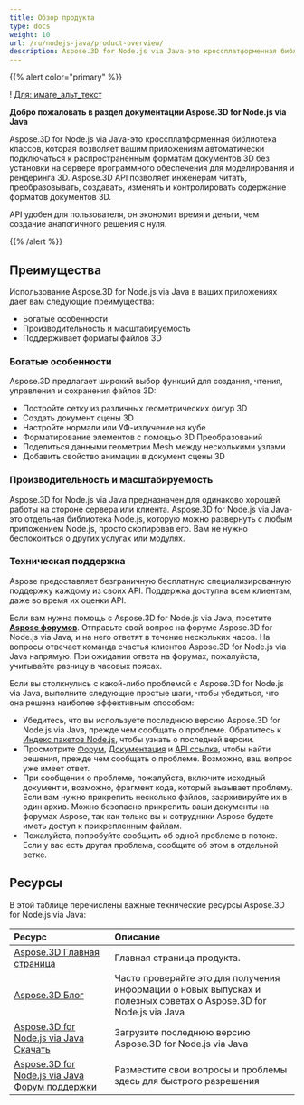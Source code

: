 ```yaml
---
title: Обзор продукта
type: docs
weight: 10
url: /ru/nodejs-java/product-overview/
description: Aspose.3D for Node.js via Java-это кроссплатформенная библиотека классов, которая позволяет вашим приложениям автоматически подключаться к распространенным форматам документов 3D без установки на сервере программного обеспечения для моделирования и рендеринга 3D. Aspose.3D API позволяет инженерам читать, преобразовывать, создавать, изменять и контролировать содержание форматов документов 3D.
---
```

{{% alert color="primary" %}} 

! [Для: имаге_альт_текст](product-overview_1.png)

**Добро пожаловать в раздел документации Aspose.3D for Node.js via Java**

Aspose.3D for Node.js via Java-это кроссплатформенная библиотека классов, которая позволяет вашим приложениям автоматически подключаться к распространенным форматам документов 3D без установки на сервере программного обеспечения для моделирования и рендеринга 3D. Aspose.3D API позволяет инженерам читать, преобразовывать, создавать, изменять и контролировать содержание форматов документов 3D.

API удобен для пользователя, он экономит время и деньги, чем создание аналогичного решения с нуля.

{{% /alert %}} 
##  **Преимущества**
Использование Aspose.3D for Node.js via Java в ваших приложениях дает вам следующие преимущества:

- Богатые особенности
- Производительность и масштабируемость
- Поддерживает форматы файлов 3D
###  **Богатые особенности**
Aspose.3D предлагает широкий выбор функций для создания, чтения, управления и сохранения файлов 3D:

- Постройте сетку из различных геометрических фигур 3D
- Создать документ сцены 3D
- Настройте нормали или УФ-излучение на кубе
- Форматирование элементов с помощью 3D Преобразований
- Поделиться данными геометрии Mesh между несколькими узлами
- Добавить свойство анимации в документ сцены 3D
###  **Производительность и масштабируемость**
Aspose.3D for Node.js via Java предназначен для одинаково хорошей работы на стороне сервера или клиента. Aspose.3D for Node.js via Java-это отдельная библиотека Node.js, которую можно развернуть с любым приложением Node.js, просто скопировав его. Вам не нужно беспокоиться о других услугах или модулях.
###  **Техническая поддержка**
Aspose предоставляет безграничную бесплатную специализированную поддержку каждому из своих API. Поддержка доступна всем клиентам, даже во время их оценки API.

Если вам нужна помощь с Aspose.3D for Node.js via Java, посетите [**Aspose форумов**](https://forum.aspose.com/). Отправьте свой вопрос на форуме Aspose.3D for Node.js via Java, и на него ответят в течение нескольких часов. На вопросы отвечает команда счастья клиентов Aspose.3D for Node.js via Java напрямую. При ожидании ответа на форумах, пожалуйста, учитывайте разницу в часовых поясах.

Если вы столкнулись с какой-либо проблемой с Aspose.3D for Node.js via Java, выполните следующие простые шаги, чтобы убедиться, что она решена наиболее эффективным способом:

- Убедитесь, что вы используете последнюю версию Aspose.3D for Node.js via Java, прежде чем сообщать о проблеме. Обратитесь к [Индекс пакетов Node.js](https://www.npmjs.com/package/aspose.3d), чтобы узнать о последней версии.
- Просмотрите [Форум](https://forum.aspose.com/c/3d), [Документация](/3d/ru/nodejs-java/) и [API ссылка](https://reference.aspose.com/3d/java), чтобы найти решения, прежде чем сообщать о проблеме. Возможно, ваш вопрос уже имеет ответ.
- При сообщении о проблеме, пожалуйста, включите исходный документ и, возможно, фрагмент кода, который вызывает проблему. Если вам нужно прикрепить несколько файлов, заархивируйте их в один архив. Можно безопасно прикрепить ваши документы на форумах Aspose, так как только вы и сотрудники Aspose будете иметь доступ к прикрепленным файлам.
- Пожалуйста, попробуйте сообщить об одной проблеме в потоке. Если у вас есть другая проблема, сообщите об этом в отдельной ветке.
##  **Ресурсы**
В этой таблице перечислены важные технические ресурсы Aspose.3D for Node.js via Java:

|**Ресурс**|**Описание**|
| :- | :- |
|[Aspose.3D Главная страница](https://products.aspose.com/3d/nodejs-java/)|Главная страница продукта.|
|[Aspose.3D Блог](https://blog.aspose.com/category/3d/)|Часто проверяйте это для получения информации о новых выпусках и полезных советах о Aspose.3D for Node.js via Java|
|[Aspose.3D for Node.js via Java Скачать](https://www.npmjs.com/package/aspose.3d)|Загрузите последнюю версию Aspose.3D for Node.js via Java|
|[Aspose.3D for Node.js via Java Форум поддержки](https://forum.aspose.com/c/3d/18)|Разместите свои вопросы и проблемы здесь для быстрого разрешения|

